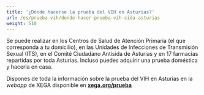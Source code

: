 ```yaml
---
title: '¿Dónde hacerse la prueba del VIH en Asturias?'
url: /es/prueba-vih/donde-hacer-prueba-vih-sida-asturias
weight: 510
---
```


Se puede realizar en los Centros de Salud de Atención Primaria (el que corresponda a tu domicilio), en las Unidades de Infecciones de Transmisión Sexual (ITS), en el Comité Ciudadano Antisida de Asturias y en 17 farmacias repartidas por toda Asturias. Incluso puedes adquirir una prueba doméstica y hacerla en casa.

Dispones de toda la información sobre la prueba del VIH en Asturias en la *webapp* de XEGA disponible en **<a href="//xega.org/prueba/es/" title="Pueba del VIH-sida en Asturias.">xega.org/prueba</a>**